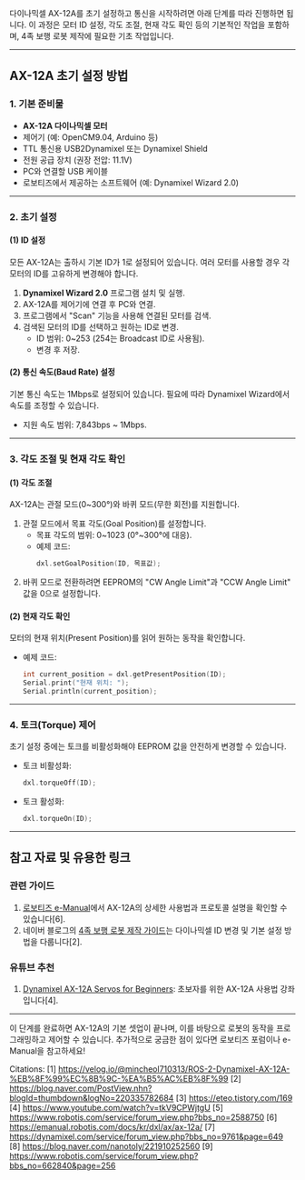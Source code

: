 

다이나믹셀 AX-12A를 초기 설정하고 통신을 시작하려면 아래 단계를 따라 진행하면 됩니다. 이 과정은 모터 ID 설정, 각도 조절, 현재 각도 확인 등의 기본적인 작업을 포함하며, 4족 보행 로봇 제작에 필요한 기초 작업입니다.

---

## **AX-12A 초기 설정 방법**

### **1. 기본 준비물**
- **AX-12A 다이나믹셀 모터**
- 제어기 (예: OpenCM9.04, Arduino 등)
- TTL 통신용 USB2Dynamixel 또는 Dynamixel Shield
- 전원 공급 장치 (권장 전압: 11.1V)
- PC와 연결할 USB 케이블
- 로보티즈에서 제공하는 소프트웨어 (예: Dynamixel Wizard 2.0)

---

### **2. 초기 설정**
#### **(1) ID 설정**
모든 AX-12A는 출하시 기본 ID가 1로 설정되어 있습니다. 여러 모터를 사용할 경우 각 모터의 ID를 고유하게 변경해야 합니다.
1. **Dynamixel Wizard 2.0** 프로그램 설치 및 실행.
2. AX-12A를 제어기에 연결 후 PC와 연결.
3. 프로그램에서 "Scan" 기능을 사용해 연결된 모터를 검색.
4. 검색된 모터의 ID를 선택하고 원하는 ID로 변경.
   - ID 범위: 0~253 (254는 Broadcast ID로 사용됨).
   - 변경 후 저장.

#### **(2) 통신 속도(Baud Rate) 설정**
기본 통신 속도는 1Mbps로 설정되어 있습니다. 필요에 따라 Dynamixel Wizard에서 속도를 조정할 수 있습니다.
- 지원 속도 범위: 7,843bps ~ 1Mbps.

---

### **3. 각도 조절 및 현재 각도 확인**
#### **(1) 각도 조절**
AX-12A는 관절 모드(0~300°)와 바퀴 모드(무한 회전)를 지원합니다.
1. 관절 모드에서 목표 각도(Goal Position)를 설정합니다.
   - 목표 각도의 범위: 0~1023 (0°~300°에 대응).
   - 예제 코드:
     ```cpp
     dxl.setGoalPosition(ID, 목표값);
     ```
2. 바퀴 모드로 전환하려면 EEPROM의 "CW Angle Limit"과 "CCW Angle Limit" 값을 0으로 설정합니다.

#### **(2) 현재 각도 확인**
모터의 현재 위치(Present Position)를 읽어 원하는 동작을 확인합니다.
- 예제 코드:
  ```cpp
  int current_position = dxl.getPresentPosition(ID);
  Serial.print("현재 위치: ");
  Serial.println(current_position);
  ```

---

### **4. 토크(Torque) 제어**
초기 설정 중에는 토크를 비활성화해야 EEPROM 값을 안전하게 변경할 수 있습니다.
- 토크 비활성화:
  ```cpp
  dxl.torqueOff(ID);
  ```
- 토크 활성화:
  ```cpp
  dxl.torqueOn(ID);
  ```

---

## **참고 자료 및 유용한 링크**
### **관련 가이드**
1. [로보티즈 e-Manual](https://emanual.robotis.com/docs/kr/dxl/ax/ax-12a/)에서 AX-12A의 상세한 사용법과 프로토콜 설명을 확인할 수 있습니다[6].
2. 네이버 블로그의 [4족 보행 로봇 제작 가이드](https://blog.naver.com/PostView.nhn?blogId=thumbdown&logNo=220335782684)는 다이나믹셀 ID 변경 및 기본 설정 방법을 다룹니다[2].

### **유튜브 추천**
1. [Dynamixel AX-12A Servos for Beginners](https://www.youtube.com/watch?v=tkV9CPWjtgU): 초보자를 위한 AX-12A 사용법 강좌입니다[4].

---

이 단계를 완료하면 AX-12A의 기본 셋업이 끝나며, 이를 바탕으로 로봇의 동작을 프로그래밍하고 제어할 수 있습니다. 추가적으로 궁금한 점이 있다면 로보티즈 포럼이나 e-Manual을 참고하세요!

Citations:
[1] https://velog.io/@mincheol710313/ROS-2-Dynamixel-AX-12A-%EB%8F%99%EC%8B%9C-%EA%B5%AC%EB%8F%99
[2] https://blog.naver.com/PostView.nhn?blogId=thumbdown&logNo=220335782684
[3] https://eteo.tistory.com/169
[4] https://www.youtube.com/watch?v=tkV9CPWjtgU
[5] https://www.robotis.com/service/forum_view.php?bbs_no=2588750
[6] https://emanual.robotis.com/docs/kr/dxl/ax/ax-12a/
[7] https://dynamixel.com/service/forum_view.php?bbs_no=9761&page=649
[8] https://blog.naver.com/nanotoly/221910252560
[9] https://www.robotis.com/service/forum_view.php?bbs_no=662840&page=256
